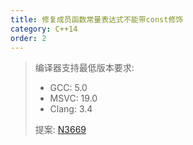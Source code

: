 ```yaml
---
title: 修复成员函数常量表达式不能带const修饰
category: C++14
order: 2
---
```


> 编译器支持最低版本要求:
> * GCC: 5.0
> * MSVC: 19.0
> * Clang: 3.4
>
> 提案: [N3669](http://www.open-std.org/jtc1/sc22/wg21/docs/papers/2013/n3669.pdf)
